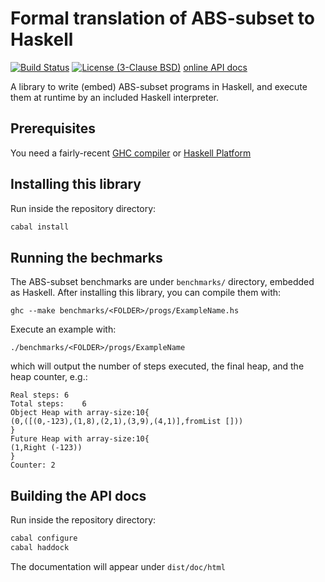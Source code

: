 # Formal translation of ABS-subset to Haskell

[![Build Status](https://travis-ci.org/abstools/abs-haskell-formal.svg)](https://travis-ci.org/abstools/abs-haskell-formal) [![License (3-Clause BSD)](https://img.shields.io/badge/license-BSD--3-blue.svg?style=flat)](http://opensource.org/licenses/BSD-3-Clause) [online API docs](http://abstools.github.io/abs-haskell-formal)

A library to write (embed) ABS-subset programs in Haskell, and execute them
at runtime by an included Haskell interpreter.

## Prerequisites

You need a fairly-recent [GHC compiler](http://haskell.org/ghc) or [Haskell Platform](http://haskell.org/platform)

## Installing this library

Run inside the repository directory:

```bash
cabal install
```

## Running the bechmarks

The ABS-subset benchmarks are under `benchmarks/` directory, embedded as Haskell.
After installing this library, you can compile them with:

```
ghc --make benchmarks/<FOLDER>/progs/ExampleName.hs
```

Execute an example with:

```
./benchmarks/<FOLDER>/progs/ExampleName
```

which will output the number of steps executed, the final heap, and the heap counter, e.g.:

```
Real steps:	6
Total steps:	6
Object Heap with array-size:10{
(0,([(0,-123),(1,8),(2,1),(3,9),(4,1)],fromList []))
}
Future Heap with array-size:10{
(1,Right (-123))
}
Counter: 2
```

## Building the API docs

Run inside the repository directory:

```bash
cabal configure
cabal haddock
```

The documentation will appear under `dist/doc/html`
